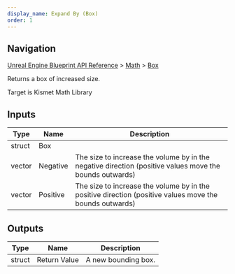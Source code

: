 ```yaml
---
display_name: Expand By (Box)
order: 1
---
```

## Navigation

[Unreal Engine Blueprint API Reference](https://dev.epicgames.com/documentation/en-us/unreal-engine/BlueprintAPI) > [Math](https://dev.epicgames.com/documentation/en-us/unreal-engine/BlueprintAPI/Math) > [Box](https://dev.epicgames.com/documentation/en-us/unreal-engine/BlueprintAPI/Math/Box)

Returns a box of increased size.

Target is Kismet Math Library

## Inputs

| Type | Name | Description |
| --- | --- | --- |
| struct | Box |  |
| vector | Negative | The size to increase the volume by in the negative direction (positive values move the bounds outwards) |
| vector | Positive | The size to increase the volume by in the positive direction (positive values move the bounds outwards) |

## Outputs

| Type | Name | Description |
| --- | --- | --- |
| struct | Return Value | A new bounding box. |
